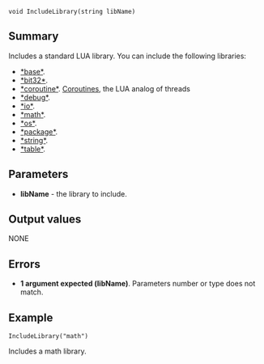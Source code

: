 
```
void IncludeLibrary(string libName)
```

## Summary ##
Includes a standard LUA library. You can include the following libraries:
  * [\*base\*](http://www.lua.org/manual/5.2/manual.html#6.1).
  * [\*bit32\*](http://www.lua.org/manual/5.2/manual.html#6.7).
  * [\*coroutine\*](http://www.lua.org/manual/5.2/manual.html#6.2). [Coroutines](http://www.lua.org/manual/5.2/manual.html#2.6), the LUA analog of threads
  * [\*debug\*](http://www.lua.org/manual/5.2/manual.html#6.10).
  * [\*io\*](http://www.lua.org/manual/5.2/manual.html#6.8).
  * [\*math\*](http://www.lua.org/manual/5.2/manual.html#6.6).
  * [\*os\*](http://www.lua.org/manual/5.2/manual.html#6.9).
  * [\*package\*](http://www.lua.org/manual/5.2/manual.html#6.3).
  * [\*string\*](http://www.lua.org/manual/5.2/manual.html#6.4).
  * [\*table\*](http://www.lua.org/manual/5.2/manual.html#6.5).

## Parameters ##
  * **libName** - the library to include.

## Output values ##
NONE

## Errors ##
  * **1 argument expected (libName)**. Parameters number or type does not match.

## Example ##

```
IncludeLibrary("math")
```
Includes a math library.